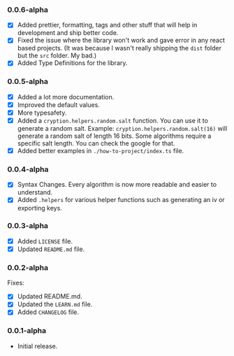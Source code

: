### 0.0.6-alpha

- [x] Added prettier, formatting, tags and other stuff that will help in development and ship better code.
- [x] Fixed the issue where the library won't work and gave error in any react based projects. (It was because I wasn't really shipping the `dist` folder but the `src` folder. My bad.)
- [x] Added Type Definitions for the library.

### 0.0.5-alpha

- [x] Added a lot more documentation.
- [x] Improved the default values.
- [x] More typesafety.
- [x] Added a `cryption.helpers.random.salt` function. You can use it to generate a random salt. Example: `cryption.helpers.random.salt(16)` will generate a random salt of length 16 bits. Some algorithms require a specific salt length. You can check the google for that.
- [x] Added better examples in `./how-to-project/index.ts` file.

### 0.0.4-alpha

- [x] Syntax Changes. Every algorithm is now more readable and easier to understand.
- [x] Added `.helpers` for various helper functions such as generating an iv or exporting keys. 

### 0.0.3-alpha

- [x] Added `LICENSE` file.
- [x] Updated `README.md` file.

### 0.0.2-alpha
Fixes:
- [x] Updated README.md.
- [x] Updated the `LEARN.md` file.
- [x] Added `CHANGELOG` file.
 
### 0.0.1-alpha
- Initial release.